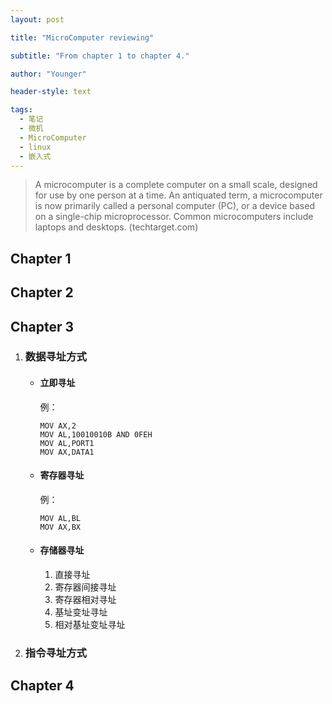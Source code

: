 ```yaml
---
layout: post

title: "MicroComputer reviewing"

subtitle: "From chapter 1 to chapter 4."

author: "Younger"

header-style: text

tags:
  - 笔记
  - 微机
  - MicroComputer
  - linux
  - 嵌入式
---
```


> A microcomputer is a complete computer on a small scale, designed for use by one person at a time. An antiquated term, a microcomputer is now primarily called a personal computer (PC), or a device based on a single-chip microprocessor. Common microcomputers include laptops and desktops. (techtarget.com)

## Chapter 1

## Chapter 2

## Chapter 3
1. ### 数据寻址方式  
    
    * #### 立即寻址
        例：
        ``` x86ASM
        MOV AX,2
        MOV AL,10010010B AND 0FEH
        MOV AL,PORT1
        MOV AX,DATA1
        ```

    * #### 寄存器寻址
        例：
        ``` x86ASM
        MOV AL,BL
        MOV AX,BX
        ```

    * #### 存储器寻址
        1. 直接寻址
        2. 寄存器间接寻址
        3. 寄存器相对寻址
        4. 基址变址寻址
        5. 相对基址变址寻址

2. ### 指令寻址方式

## Chapter 4